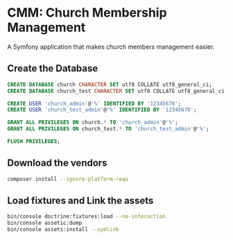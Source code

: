 # CMM: Church Membership Management

A Symfony application that makes church members management easier.

## Create the Database

```sql
CREATE DATABASE church CHARACTER SET utf8 COLLATE utf8_general_ci;
CREATE DATABASE church_test CHARACTER SET utf8 COLLATE utf8_general_ci;

CREATE USER 'church_admin'@'%' IDENTIFIED BY '12345678';
CREATE USER 'church_test_admin'@'%' IDENTIFIED BY '12345678';

GRANT ALL PRIVILEGES ON church.* TO 'church_admin'@'%';
GRANT ALL PRIVILEGES ON church_test.* TO 'church_test_admin'@'%';

FLUSH PRIVILEGES;
```

## Download the vendors

```bash
composer install --ignore-platform-reqs
```

## Load fixtures and Link the assets

```bash
bin/console doctrine:fixtures:load --no-interaction
bin/console assetic:dump
bin/console assets:install --symlink
```
